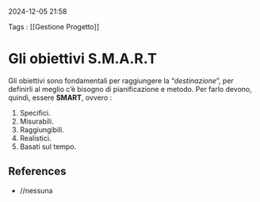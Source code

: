 2024-12-05 21:58

Tags : [[Gestione Progetto]]

# Gli obiettivi S.M.A.R.T

Gli obiettivi sono fondamentali per raggiungere la “*destinazione*”, per definirli al meglio c’è bisogno di pianificazione e metodo. Per farlo devono, quindi, essere **SMART**, ovvero : 

1. Specifici.
2. Misurabili.
3. Raggiungibili.
4. Realistici.
5. Basati sul tempo.
## References

- //nessuna